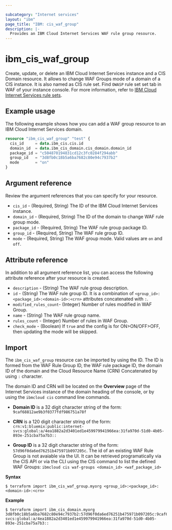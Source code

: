 ```yaml
---

subcategory: "Internet services"
layout: "ibm"
page_title: "IBM: cis_waf_group"
description: |-
  Provides an IBM Cloud Internet Services WAF rule group resource.
---
```


# ibm_cis_waf_group
Create, update, or delete an IBM Cloud Internet Services instance and a CIS Domain resource. It allows to change WAF Groups mode of a domain of a CIS instance. It is also named as CIS rule set. Find `OWASP` rule set set tab in WAF of your instance console. For more information, refer to [IBM Cloud Internet Services rule sets](https://cloud.ibm.com/docs/cis?topic=cis-waf-settings#cis-ruleset-for-waf).

## Example usage
The following example shows how you can add a WAF group resource to an IBM Cloud Internet Services domain.

```terraform
resource "ibm_cis_waf_group" "test" {
  cis_id     = data.ibm_cis.cis.id
  domain_id  = data.ibm_cis_domain.cis_domain.domain_id
  package_id = "c504870194831cd12c3fc0284f294abb"
  group_id   = "3d8fb0c18b5a6ba7682c80e94c7937b2"
  mode       = "on"
}
```

## Argument reference
Review the argument references that you can specify for your resource.

- `cis_id` - (Required, String) The ID of the IBM Cloud Internet Services instance.
- `domain_id` - (Required, String) The ID of the domain to change WAF rule group mode.
- `package_id` - (Required, String) The WAF rule group package ID.
- `group_id` - (Required, String) The WAF rule group ID.
- `mode` - (Required, String) The WAF group mode. Valid values are `on` and `off`.

## Attribute reference
In addition to all argument reference list, you can access the following attribute reference after your resource is created.

- `description` - (String) The WAF rule group description.
- `id` - (String) The WAF rule group ID. It is a combination of `<group_id>:<package_id>:<domain-id>:<crn>` attributes concatenated with `:`.
- `modified_rules_count`-  (Integer) Number of rules modified in WAF Group.
- `name` - (String) The WAF rule group name.
- `rules_count` - (Integer)  Number of rules in WAF Group.
- `check_mode` - (Boolean) If `true` and the config is for ON>ON/OFF>OFF, then updating the mode will be skipped.


## Import
The `ibm_cis_waf_group` resource can be imported by using the ID. The ID is formed from the WAF Rule Group ID, the WAF rule package ID, the domain ID of the domain and the Cloud Resource Name (CRN) Concatenated  by using `:` character.

The domain ID and CRN will be located on the **Overview** page of the Internet Services instance of the domain heading of the console, or by using the `ibmcloud cis` command line commands.

- **Domain ID** is a 32 digit character string of the form: `9caf68812ae9b3f0377fdf986751a78f`

- **CRN** is a 120 digit character string of the form: `crn:v1:bluemix:public:internet-svcs:global:a/4ea1882a2d3401ed1e459979941966ea:31fa970d-51d0-4b05-893e-251cba75a7b3::`

- **Group ID** is a 32 digit character string of the form: `57d96f0da6ed76251b475971b097205c`. The id of an existing WAF Rule Group is not avaiable via the UI. It can be retrieved programatically via the CIS API or via the CLI using the CIS command to list the defined WAF Groups: `ibmcloud cis waf-groups <domain_id> <waf_package_id>`

**Syntax**

```
$ terraform import ibm_cis_waf_group.myorg <group_id>:<package_id>:<domain-id>:<crn>

```

**Example**

```
$ terraform import ibm_cis_domain.myorg  3d8fb0c18b5a6ba7682c80e94c7937b2:57d96f0da6ed76251b475971b097205c:9caf68812ae9b3f0377fdf986751a78f:crn:v1:bluemix:public:internet-svcs:global:a/4ea1882a2d3401ed1e459979941966ea:31fa970d-51d0-4b05-893e-251cba75a7b3::
```
